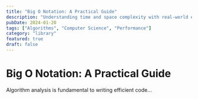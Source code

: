```yaml
---
title: "Big O Notation: A Practical Guide"
description: "Understanding time and space complexity with real-world examples and practical applications."
pubDate: 2024-01-20
tags: ["Algorithms", "Computer Science", "Performance"]
category: "library"
featured: true
draft: false
---
```


# Big O Notation: A Practical Guide

Algorithm analysis is fundamental to writing efficient code...
